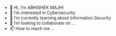 - 👋 Hi, I’m ABHISHEK MAJHI
- 👀 I’m interested in Cybersecurity
- 🌱 I’m currently learning about Information Security
- 💞️ I’m looking to collaborate on ...
- 📫 How to reach me ...

<!---
abhishekmajhi42/abhishekmajhi42 is a ✨ special ✨ repository because its `README.md` (this file) appears on your GitHub profile.
You can click the Preview link to take a look at your changes.
--->
